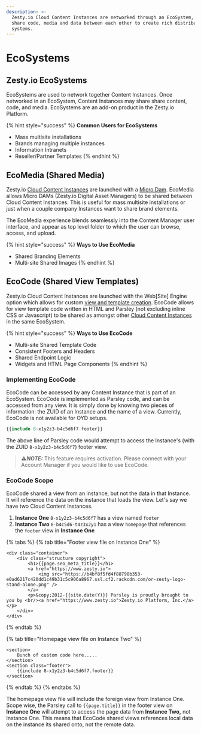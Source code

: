 ```yaml
---
description: >-
  Zesty.io Cloud Content Instances are networked through an EcoSystem, they can
  share code, media and data between each other to create rich distributed
  systems.
---
```


# EcoSystems

## Zesty.io EcoSystems

EcoSystems are used to network together Content Instances. Once networked in an EcoSystem, Content Instances may share share content, code, and media. EcoSystems are an add-on product in the Zesty.io Platform.

{% hint style="success" %}
**Common Users for EcoSystems**

* Mass multisite installations 
* Brands managing multiple instances
* Information Intranets
* Reseller/Partner Templates
{% endhint %}

## EcoMedia \(Shared Media\)

Zesty.io [Cloud Content Instances]() are launched with a [Micro Dam](media-storage-micro-dam.md). EcoMedia allows Micro DAMs \(Zesty.io Digital Asset Managers\) to be shared between Cloud Content Instances. This is useful for mass multisite installations or just when a couple company Instances want to share brand elements.

The EcoMedia experience blends seamlessly into the Content Manager user interface, and appear as top level folder to which the user can browse, access, and upload.

{% hint style="success" %}
**Ways to Use EcoMedia**

* Shared Branding Elements
* Multi-site Shared Images
{% endhint %}

## EcoCode \(Shared View Templates\)

Zesty.io Cloud Content Instances are launched with the Web\[Site\] Engine option which allows for custom [view and template creation](web-engine/view-templating.md). EcoCode allows for view template code written in HTML and Parsley \(not excluding inline CSS or Javascript\) to be shared as amongst other [Cloud Content Instances]() in the same EcoSystem.

{% hint style="success" %}
**Ways to Use EcoCode**

* Multi-site Shared Template Code
* Consistent Footers and Headers
* Shared Endpoint Logic
* Widgets and HTML Page Components
{% endhint %}

### Implementing EcoCode

EcoCode can be accessed by any Content Instance that is part of an EcoSystem. EcoCode is implemented as Parsley code, and can be accessed from any view. It is simply done by knowing two pieces of information: the ZUID of an Instance and the name of a view. Currently, EcoCode is not available for OYD setups.

```php
{{include 8-x1y2z3-b4c5d6f7.footer}}
```

The above line of Parsley code would attempt to access the Instance's \(with the ZUID `8-x1y2z3-b4c5d6f7`\) footer view.

> :warning:**_NOTE:_**  This feature requires activation. Please connect with your Account Manager if you would like to use EcoCode.

### EcoCode Scope

EcoCode shared a view from an instance, but not the data in that Instance. It will reference the data on the instance that loads the view. Let's say we have two Cloud Content Instances.

1. **Instance One** `8-x1y2z3-b4c5d6f7` has a view named `footer`
2. **Instance Two** `8-b4c5d6-t4z3x2y1` has a view `homepage` that references the `footer` view in **Instance One**

{% tabs %}
{% tab title="Footer view file on Instance One" %}
```markup
<div class="container">
    <div class="structure copyright">
        <h1>{{page.seo_meta_title}}</h1>
        <a href="https://www.zesty.io">
            <img src="https://b4bf8f5fd4f88798b353-e0ad6217c420dd1c49b31c5c906a8967.ssl.cf2.rackcdn.com/or-zesty-logo-stand-alone.png" />
        </a>
        <p>&copy;2012-{{site.date(Y)}} Parsley is proudly brought to you by <br/><a href="https://www.zesty.io">Zesty.io Platform, Inc.</a>  </p>        
    </div>
</div>
```
{% endtab %}

{% tab title="Homepage view file on Instance Two" %}
```markup
<section>
    Bunch of custom code here.....
</section>
<section class="footer">
    {{include 8-x1y2z3-b4c5d6f7.footer}}
</section>
```
{% endtab %}
{% endtabs %}

The homepage view file will include the foreign view from Instance One. Scope wise, the Parsley call to `{{page.title}}` in the footer view on **Instance One** will attempt to access the page data from **Instance Two,** not Instance One. This means that EcoCode shared views references local data on the instance its shared onto, not the remote data.


